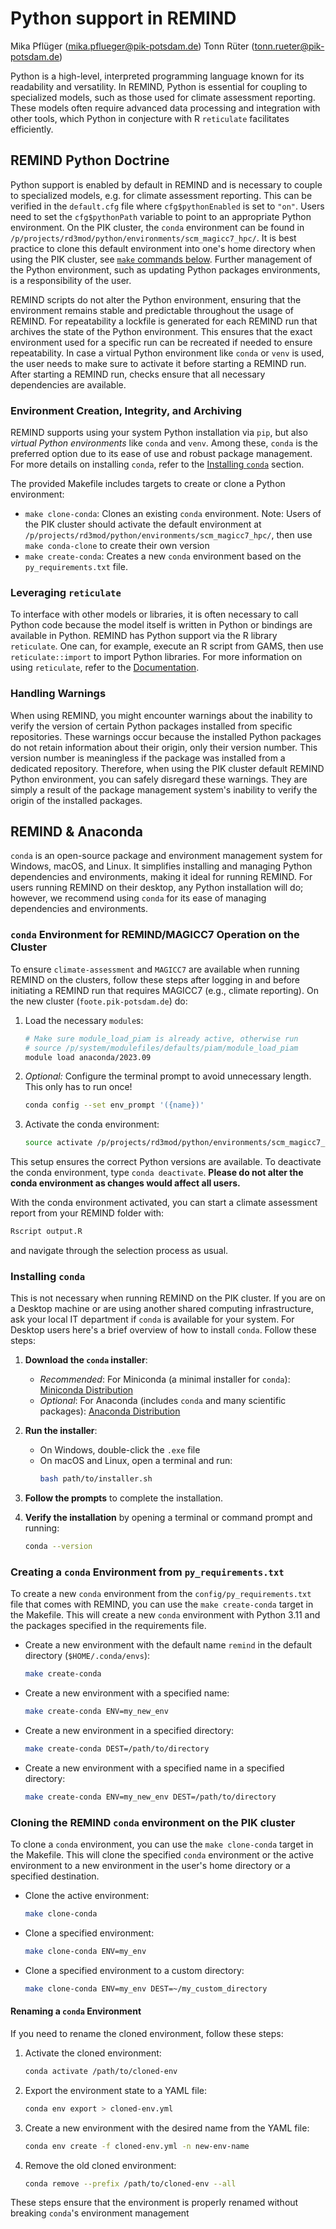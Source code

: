 # Python support in REMIND
Mika Pflüger (mika.pflueger@pik-potsdam.de)
Tonn Rüter (tonn.rueter@pik-potsdam.de)

Python is a high-level, interpreted programming language known for its readability and versatility. In REMIND, Python is essential for coupling to specialized models, such as those used for climate assessment reporting. These models often require advanced data processing and integration with other tools, which Python in conjecture with R `reticulate` facilitates efficiently.

## REMIND Python Doctrine

Python support is enabled by default in REMIND and is necessary to couple to specialized models, e.g. for climate assessment reporting. This can be verified in the `default.cfg` file where `cfg$pythonEnabled` is set to `"on"`. Users need to set the `cfg$pythonPath` variable to point to an appropriate Python environment. On the PIK cluster, the `conda` environment can be found in `/p/projects/rd3mod/python/environments/scm_magicc7_hpc/`. It is best practice to clone this default environment into one's home directory when using the PIK cluster, see [`make` commands below](#environment-creation-integrity-and-archiving). Further management of the Python environment, such as updating Python packages environments, is a responsibility of the user. 

REMIND scripts do not alter the Python environment, ensuring that the environment remains stable and predictable throughout the usage of REMIND. For repeatability a lockfile is generated for each REMIND run that archives the state of the Python environment. This ensures that the exact environment used for a specific run can be recreated if needed to ensure repeatability. In case a virtual Python environment like `conda` or `venv` is used, the user needs to make sure to activate it before starting a REMIND run. After starting a REMIND run, checks ensure that all necessary dependencies are available.

### Environment Creation, Integrity, and Archiving

REMIND supports using your system Python installation via `pip`, but also *virtual Python environments* like `conda` and `venv`. Among these, `conda` is the preferred option due to its ease of use and robust package management. For more details on installing `conda`, refer to the [Installing `conda`](#installing-conda) section.

The provided Makefile includes targets to create or clone a Python environment:
- `make clone-conda`: Clones an existing `conda` environment. Note: Users of the PIK cluster should activate the default environment at `/p/projects/rd3mod/python/environments/scm_magicc7_hpc/`, then use `make conda-clone` to create their own version
- `make create-conda`: Creates a new `conda` environment based on the `py_requirements.txt` file.

### Leveraging `reticulate`

To interface with other models or libraries, it is often necessary to call Python code because the model itself is written in Python or bindings are available in Python. REMIND has Python support via the R library `reticulate`. One can, for example, execute an R script from GAMS, then use `reticulate::import` to import Python libraries. For more information on using `reticulate`, refer to the [Documentation](https://rstudio.github.io/reticulate/).

### Handling Warnings

When using REMIND, you might encounter warnings about the inability to verify the version of certain Python packages installed from specific repositories. These warnings occur because the installed Python packages do not retain information about their origin, only their version number. This version number is meaningless if the package was installed from a dedicated repository. Therefore, when using the PIK cluster default REMIND Python environment, you can safely disregard these warnings. They are simply a result of the package management system's inability to verify the origin of the installed packages.

## REMIND & Anaconda

`conda` is an open-source package and environment management system for Windows, macOS, and Linux. It simplifies installing and managing Python dependencies and environments, making it ideal for running REMIND. For users running REMIND on their desktop, any Python installation will do; however, we recommend using `conda` for its ease of managing dependencies and environments.

### `conda` Environment for REMIND/MAGICC7 Operation on the Cluster

To ensure `climate-assessment` and `MAGICC7` are available when running REMIND on the clusters, follow these steps after logging in and before initiating a REMIND run that requires MAGICC7 (e.g., climate reporting). On the new cluster (`foote.pik-potsdam.de`) do:

1. Load the necessary `module`s:
    ```sh
    # Make sure module_load_piam is already active, otherwise run
    # source /p/system/modulefiles/defaults/piam/module_load_piam
    module load anaconda/2023.09
    ```

2. *Optional:* Configure the terminal prompt to avoid unnecessary length. This only has to run once!
    ```sh
    conda config --set env_prompt '({name})'
    ```

3. Activate the conda environment:
    ```sh
    source activate /p/projects/rd3mod/python/environments/scm_magicc7_hpc
    ```
This setup ensures the correct Python versions are available. To deactivate the conda environment, type `conda deactivate`. **Please do not alter the conda environment as changes would affect all users.**

With the conda environment activated, you can start a climate assessment report from your REMIND folder with:

```sh
Rscript output.R
```

and navigate through the selection process as usual.

### Installing `conda`

This is not necessary when running REMIND on the PIK cluster. If you are on a Desktop machine or are using another shared computing infrastructure, ask your local IT department if `conda` is available for your system. For Desktop users here's a brief overview of how to install `conda`. Follow these steps:

1. **Download the `conda` installer**:
    - *Recommended*: For Miniconda (a minimal installer for `conda`): [Miniconda Distribution](https://docs.conda.io/en/latest/miniconda.html)
    - *Optional*: For Anaconda (includes `conda` and many scientific packages): [Anaconda Distribution](https://www.anaconda.com/products/distribution#download-section)

2. **Run the installer**:
    - On Windows, double-click the `.exe` file
    - On macOS and Linux, open a terminal and run:
        ```sh
        bash path/to/installer.sh
        ```

3. **Follow the prompts** to complete the installation.

4. **Verify the installation** by opening a terminal or command prompt and running:
    ```sh
    conda --version
    ```

### Creating a `conda` Environment from `py_requirements.txt`

To create a new `conda` environment from the `config/py_requirements.txt` file that comes with REMIND, you can use the `make create-conda` target in the Makefile. This will create a new `conda` environment with Python 3.11 and the packages specified in the requirements file.

- Create a new environment with the default name `remind` in the default directory (`$HOME/.conda/envs`):
    ```sh
    make create-conda
    ```

- Create a new environment with a specified name:
    ```sh
    make create-conda ENV=my_new_env
    ```

- Create a new environment in a specified directory:
    ```sh
    make create-conda DEST=/path/to/directory
    ```

- Create a new environment with a specified name in a specified directory:
    ```sh
    make create-conda ENV=my_new_env DEST=/path/to/directory
    ````

### Cloning the REMIND `conda` environment on the PIK cluster

To clone a `conda` environment, you can use the `make clone-conda` target in the Makefile. This will clone the specified `conda` environment or the active environment to a new environment in the user's home directory or a specified destination.

- Clone the active environment:
    ```sh
    make clone-conda
    ```
- Clone a specified environment:
    ```sh
    make clone-conda ENV=my_env
    ```
- Clone a specified environment to a custom directory:
    ```sh
    make clone-conda ENV=my_env DEST=~/my_custom_directory
    ```

#### Renaming a `conda` Environment
If you need to rename the cloned environment, follow these steps:

1. Activate the cloned environment:
    ```sh
    conda activate /path/to/cloned-env
    ```

2. Export the environment state to a YAML file:
    ```sh
    conda env export > cloned-env.yml
    ```

3. Create a new environment with the desired name from the YAML file:
    ```sh
    conda env create -f cloned-env.yml -n new-env-name
    ```

4. Remove the old cloned environment:
    ```sh
    conda remove --prefix /path/to/cloned-env --all
    ```

These steps ensure that the environment is properly renamed without breaking `conda`'s environment management